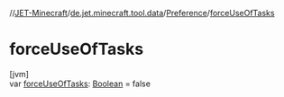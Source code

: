 //[JET-Minecraft](../../../index.md)/[de.jet.minecraft.tool.data](../index.md)/[Preference](index.md)/[forceUseOfTasks](force-use-of-tasks.md)

# forceUseOfTasks

[jvm]\
var [forceUseOfTasks](force-use-of-tasks.md): [Boolean](https://kotlinlang.org/api/latest/jvm/stdlib/kotlin/-boolean/index.html) = false
